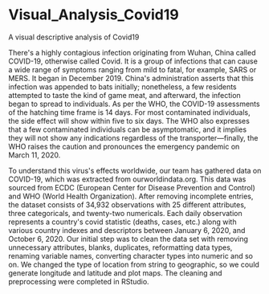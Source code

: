 # Visual_Analysis_Covid19
 A visual descriptive analysis of Covid19

There's a highly contagious infection originating from Wuhan, China called COVID-19, otherwise called Covid. It is a group of infections that can cause a wide range of symptoms ranging from mild to fatal, for example, SARS or MERS. It began in December 2019. China's administration asserts that this infection was appended to bats initially; nonetheless, a few residents attempted to taste the kind of game meat, and afterward, the infection began to spread to individuals. As per the WHO, the COVID-19 assessments of the hatching time frame is 14 days. For most contaminated individuals, the side effect will show within five to six days. The WHO also expresses that a few contaminated individuals can be asymptomatic, and it implies they will not show any indications regardless of the transporter—finally, the WHO raises the caution and pronounces the emergency pandemic on March 11, 2020.

To understand this virus's effects worldwide, our team has gathered data on COVID-19, which was extracted from ourworldindata.org. This data was sourced from ECDC (European Center for Disease Prevention and Control) and WHO (World Health Organization). After removing incomplete entries, the dataset consists of 34,932 observations with 25 different attributes, three categoricals, and twenty-two numericals. Each daily observation represents a country's covid statistic (deaths, cases, etc.) along with various country indexes and descriptors between January 6, 2020, and October 6, 2020.  Our initial step was to clean the data set with removing unnecessary attributes, blanks, duplicates, reformatting data types, renaming variable names, converting character types into numeric and so on. We changed the type of location from string to geographic, so we could generate longitude and latitude and plot maps. The cleaning and preprocessing were completed in RStudio. 
